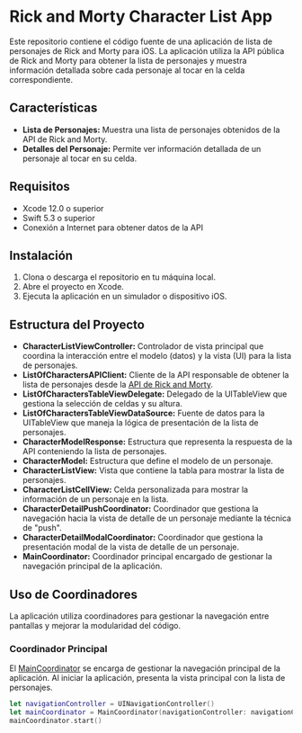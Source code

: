 # Rick and Morty Character List App

Este repositorio contiene el código fuente de una aplicación de lista de personajes de Rick and Morty para iOS. La aplicación utiliza la API pública de Rick and Morty para obtener la lista de personajes y muestra información detallada sobre cada personaje al tocar en la celda correspondiente.

## Características

- **Lista de Personajes:** Muestra una lista de personajes obtenidos de la API de Rick and Morty.
- **Detalles del Personaje:** Permite ver información detallada de un personaje al tocar en su celda.

## Requisitos

- Xcode 12.0 o superior
- Swift 5.3 o superior
- Conexión a Internet para obtener datos de la API

## Instalación

1. Clona o descarga el repositorio en tu máquina local.
2. Abre el proyecto en Xcode.
3. Ejecuta la aplicación en un simulador o dispositivo iOS.

## Estructura del Proyecto

- **CharacterListViewController:** Controlador de vista principal que coordina la interacción entre el modelo (datos) y la vista (UI) para la lista de personajes.
- **ListOfCharactersAPIClient:** Cliente de la API responsable de obtener la lista de personajes desde la [API de Rick and Morty](https://rickandmortyapi.com/).
- **ListOfCharactersTableViewDelegate:** Delegado de la UITableView que gestiona la selección de celdas y su altura.
- **ListOfCharactersTableViewDataSource:** Fuente de datos para la UITableView que maneja la lógica de presentación de la lista de personajes.
- **CharacterModelResponse:** Estructura que representa la respuesta de la API conteniendo la lista de personajes.
- **CharacterModel:** Estructura que define el modelo de un personaje.
- **CharacterListView:** Vista que contiene la tabla para mostrar la lista de personajes.
- **CharacterListCellView:** Celda personalizada para mostrar la información de un personaje en la lista.
- **CharacterDetailPushCoordinator:** Coordinador que gestiona la navegación hacia la vista de detalle de un personaje mediante la técnica de "push".
- **CharacterDetailModalCoordinator:** Coordinador que gestiona la presentación modal de la vista de detalle de un personaje.
- **MainCoordinator:** Coordinador principal encargado de gestionar la navegación principal de la aplicación.


## Uso de Coordinadores

La aplicación utiliza coordinadores para gestionar la navegación entre pantallas y mejorar la modularidad del código.

### Coordinador Principal

El [MainCoordinator](MainCoordinator.swift) se encarga de gestionar la navegación principal de la aplicación. Al iniciar la aplicación, presenta la vista principal con la lista de personajes.

```swift
let navigationController = UINavigationController()
let mainCoordinator = MainCoordinator(navigationController: navigationController)
mainCoordinator.start()

